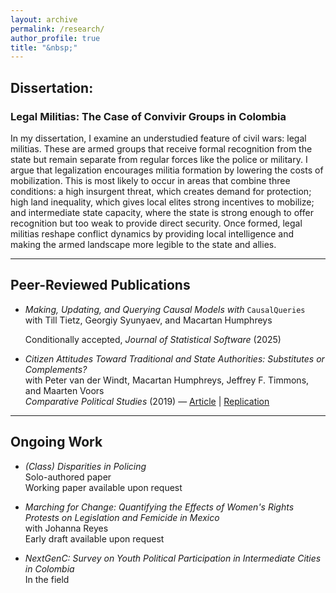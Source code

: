```yaml
---
layout: archive
permalink: /research/
author_profile: true
title: "&nbsp;"
---
```


## Dissertation:

### Legal Militias: The Case of Convivir Groups in Colombia 

In my dissertation, I examine an understudied feature of civil wars: legal militias. These are armed groups that receive formal recognition from the state but remain separate from regular forces like the police or military. I argue that legalization encourages militia formation by lowering the costs of mobilization. This is most likely to occur in areas that combine three conditions: a high insurgent threat, which creates demand for protection; high land inequality, which gives local elites strong incentives to mobilize; and intermediate state capacity, where the state is strong enough to offer recognition but too weak to provide direct security. Once formed, legal militias reshape conflict dynamics by providing local intelligence and making the armed landscape more legible to the state and allies.


---

## Peer-Reviewed Publications

- *Making, Updating, and Querying Causal Models with* `CausalQueries`  
  with Till Tietz, Georgiy Syunyaev, and Macartan Humphreys

  Conditionally accepted, *Journal of Statistical Software* (2025)  

- *Citizen Attitudes Toward Traditional and State Authorities: Substitutes or Complements?*  
  with Peter van der Windt, Macartan Humphreys, Jeffrey F. Timmons, and Maarten Voors  
  *Comparative Political Studies* (2019) — [Article](https://doi.org/10.1177/0010414018806529) | [Replication](https://github.com/lilymedina/VDW-H-M-T-V)

---

## Ongoing Work

- *(Class) Disparities in Policing*  
  Solo-authored paper  
  Working paper available upon request  

- *Marching for Change: Quantifying the Effects of Women's Rights Protests on Legislation and Femicide in Mexico*  
  with Johanna Reyes  
  Early draft available upon request  

- *NextGenC: Survey on Youth Political Participation in Intermediate Cities in Colombia*  
  In the field
  


